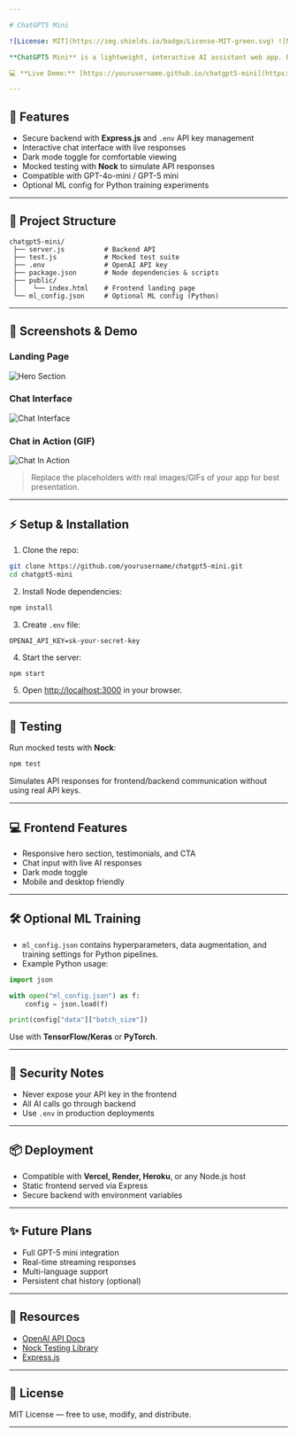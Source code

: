 ```yaml
---

# ChatGPT5 Mini

![License: MIT](https://img.shields.io/badge/License-MIT-green.svg) ![Node.js](https://img.shields.io/badge/Node.js-v18+-brightgreen) ![OpenAI](https://img.shields.io/badge/OpenAI-API-blue) ![Vercel](https://img.shields.io/badge/Deploy-Vercel-purple)

**ChatGPT5 Mini** is a lightweight, interactive AI assistant web app. Built with **Node.js** and a modern frontend, it offers conversational AI features with a secure backend.

💻 **Live Demo:** [https://yourusername.github.io/chatgpt5-mini](https://yourusername.github.io/chatgpt5-mini)

---
```


## 🚀 Features

* Secure backend with **Express.js** and `.env` API key management
* Interactive chat interface with live responses
* Dark mode toggle for comfortable viewing
* Mocked testing with **Nock** to simulate API responses
* Compatible with GPT-4o-mini / GPT-5 mini
* Optional ML config for Python training experiments

---

## 📂 Project Structure

```
chatgpt5-mini/
 ├── server.js          # Backend API
 ├── test.js            # Mocked test suite
 ├── .env               # OpenAI API key
 ├── package.json       # Node dependencies & scripts
 ├── public/
 │    └── index.html    # Frontend landing page
 └── ml_config.json     # Optional ML config (Python)
```

---

## 🎨 Screenshots & Demo

### Landing Page

![Hero Section](https://via.placeholder.com/600x300?text=Hero+Section+Screenshot)

### Chat Interface

![Chat Interface](https://via.placeholder.com/600x400?text=Chat+Interface+Screenshot)

### Chat in Action (GIF)

![Chat In Action](https://via.placeholder.com/600x400?text=GIF+Placeholder)

> Replace the placeholders with real images/GIFs of your app for best presentation.

---

## ⚡ Setup & Installation

1. Clone the repo:

```bash
git clone https://github.com/yourusername/chatgpt5-mini.git
cd chatgpt5-mini
```

2. Install Node dependencies:

```bash
npm install
```

3. Create `.env` file:

```
OPENAI_API_KEY=sk-your-secret-key
```

4. Start the server:

```bash
npm start
```

5. Open [http://localhost:3000](http://localhost:3000) in your browser.

---

## 🧪 Testing

Run mocked tests with **Nock**:

```bash
npm test
```

Simulates API responses for frontend/backend communication without using real API keys.

---

## 💻 Frontend Features

* Responsive hero section, testimonials, and CTA
* Chat input with live AI responses
* Dark mode toggle
* Mobile and desktop friendly

---

## 🛠 Optional ML Training

* `ml_config.json` contains hyperparameters, data augmentation, and training settings for Python pipelines.
* Example Python usage:

```python
import json

with open("ml_config.json") as f:
    config = json.load(f)

print(config["data"]["batch_size"])
```

Use with **TensorFlow/Keras** or **PyTorch**.

---

## 📌 Security Notes

* Never expose your API key in the frontend
* All AI calls go through backend
* Use `.env` in production deployments

---

## 📦 Deployment

* Compatible with **Vercel, Render, Heroku**, or any Node.js host
* Static frontend served via Express
* Secure backend with environment variables

---

## ✨ Future Plans

* Full GPT-5 mini integration
* Real-time streaming responses
* Multi-language support
* Persistent chat history (optional)

---

## 🔗 Resources

* [OpenAI API Docs](https://platform.openai.com/docs/)
* [Nock Testing Library](https://github.com/nock/nock)
* [Express.js](https://expressjs.com/)

---

## 📝 License

MIT License — free to use, modify, and distribute.

---
